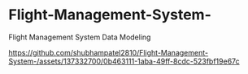 # Flight-Management-System-
Flight Management System Data Modeling 

https://github.com/shubhampatel2810/Flight-Management-System-/assets/137332700/0b463111-1aba-49ff-8cdc-523fbf19e67c

